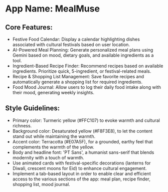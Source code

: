 # **App Name**: MealMuse

## Core Features:

- Festive Food Calendar: Display a calendar highlighting dishes associated with cultural festivals based on user location.
- AI-Powered Meal Planning: Generate personalized meal plans using Gemini based on mood, dietary goals, and available ingredients as a tool.
- Ingredient-Based Recipe Finder: Recommend recipes based on available ingredients. Prioritize quick, 5-ingredient, or festival-related meals.
- Recipe & Shopping List Management: Save favorite recipes and automatically generate a shopping list for required ingredients.
- Food Mood Journal: Allow users to log their daily food intake along with their mood, generating weekly insights.

## Style Guidelines:

- Primary color: Turmeric yellow (#FFC107) to evoke warmth and cultural richness.
- Background color: Desaturated yellow (#F8F3E8), to let the content stand out while maintaining the warmth.
- Accent color: Terracotta (#E07A5F), for a grounded, earthy feel that complements the warmth of the yellow.
- Body and headline font: 'PT Sans', a humanist sans-serif that blends modernity with a touch of warmth.
- Use animated cards with festival-specific decorations (lanterns for Diwali, crescent moons for Eid) to enhance cultural engagement.
- Implement a tab-based layout in order to enable clear and efficient access to the various sections of the app: meal plan, recipe finder, shopping list, mood journal.